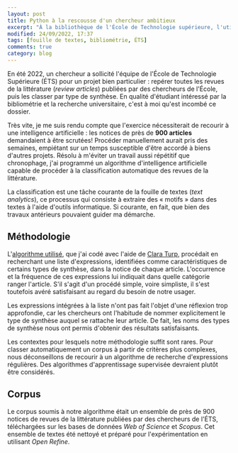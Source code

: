 ```yaml
---
layout: post
title: Python à la rescousse d'un chercheur ambitieux
excerpt: "À la bibliothèque de l'École de Technologie supérieure, l'utilisation de Python a permis de classer automatiquement des revues de la littérature."
modified: 24/09/2022, 17:37
tags: [fouille de textes, bibliométrie, ÉTS]
comments: true
category: blog
---
```


En été 2022, un chercheur a sollicité l'équipe de l'École de Technologie Supérieure (ÉTS) pour un projet bien particulier : repérer toutes les revues de la littérature (_review articles_) publiées par des chercheurs de l'École, puis les classer par type de synthèse. En qualité d'étudiant intéressé par la bibliométrie et la recherche universitaire, c'est à moi qu'est incombé ce dossier.

Très vite, je me suis rendu compte que l'exercice nécessiterait de recourir à une intelligence artificielle : les notices de près de __900 articles__ demandaient à être scrutées! Procéder manuellement aurait pris des semaines, empiétant sur un temps susceptible d'être accordé à biens d'autres projets. Résolu à m'éviter un travail aussi répétitif que chronophage, j'ai programmé un algorithme d'intelligence artificielle capable de procéder à la classification automatique des revues de la littérature.

La classification est une tâche courante de la fouille de textes (_text analytics_), ce processus qui consiste à extraire des « motifs » dans des textes à l'aide d'outils informatique. Si courante, en fait, que bien des travaux antérieurs pouvaient guider ma démarche.

## Méthodologie

L'[algorithme utilisé](https://github.com/juste-un-roy/FT-Classification-Automatique), que j'ai codé avec l'aide de [Clara Turp](https://www.mcgill.ca/library/librarians/clara-turp), procédait en recherchant une liste d'expressions, identifiées comme caractéristiques de certains types de synthèse, dans la notice de chaque article. L'occurrence et la fréquence de ces expressions lui indiquait dans quelle catégorie ranger l'article. S'il s'agit d'un procédé simple, voire simpliste, il s'est toutefois avéré satisfaisant au regard du besoin de notre usager.

Les expressions intégrées à la liste n'ont pas fait l'objet d'une réflexion trop approfondie, car les chercheurs ont l'habitude de nommer explicitement le type de synthèse auquel se rattache leur article. De fait, les noms des types de synthèse nous ont permis d'obtenir des résultats satisfaisants.

Les contextes pour lesquels notre méthodologie suffit sont rares. Pour classer automatiquement un corpus à partir de critères plus complexes, nous déconseillons de recourir à un algorithme de recherche d'expressions régulières. Des algorithmes d'apprentissage supervisée devraient plutôt être considérés.

## Corpus
Le corpus soumis à notre algorithme était un ensemble de près de 900 notices de revues de la littérature publiées par des chercheurs de l'ÉTS, téléchargées sur les bases de données _Web of Science_ et _Scopus_. Cet ensemble de textes été nettoyé et préparé pour l'expérimentation en utilisant _Open Refine_.
